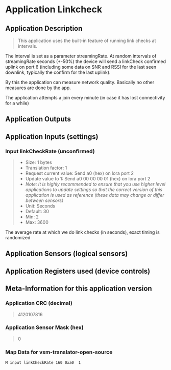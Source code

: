 
# Application Linkcheck


## Application Description

> This application uses the built-in feature of running link checks at intervals.

The interval is set as a parameter streamingRate. At random intervals of streamingRate seconds (+-50%)
the device will send a linkCheck confirmed uplink on port 6 (including some data on SNR and RSSI for
the last seen downlink, typically the confirm for the last uplink).

By this the application can measure network quality. Basically no other measures are done by the app.


The application attempts a join every minute (in case it has lost connectivity for a while)


## Application Outputs


## Application Inputs (settings)


### Input linkCheckRate (unconfirmed)

> - Size: 1 bytes
> - Translation factor: 1
> - Request current value: Send a0 (hex) on lora port 2
> - Update value to 1: Send a0 00 00 00 01 (hex) on lora port 2
> - *Note: It is highly recommended to ensure that you use higher level applications to update settings so that the correct version of this application is used as reference (these data may change or differ between sensors)*
> - Unit: Seconds
> - Default: 30
> - Min: 2
> - Max: 3600

The average rate at which we do link checks (in seconds), exact timing is randomized


## Application Sensors (logical sensors)


## Application Registers used (device controls)


## Meta-Information for this application version



### Application CRC (decimal)

 > 4120107816

### Application Sensor Mask (hex)

 > 0

### Map Data for vsm-translator-open-source

```
M input linkCheckRate 160 0xa0  1

```

